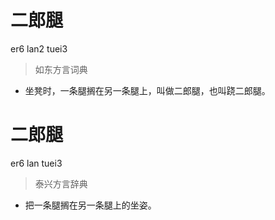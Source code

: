 # 二郎腿
er6 lan2 tuei3
> 如东方言词典
- 坐凳时，一条腿搁在另一条腿上，叫做二郎腿，也叫跷二郎腿。

# 二郎腿
er6 lan tuei3
> 泰兴方言辞典
- 把一条腿搁在另一条腿上的坐姿。
